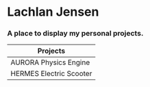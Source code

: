 # Lachlan Jensen
### A place to display my personal projects.   

| Projects |
| ----------- |
| AURORA Physics Engine | 
| HERMES Electric Scooter |
